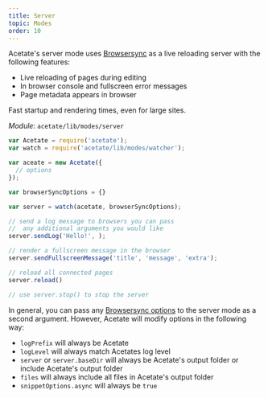 ```yaml
---
title: Server
topic: Modes
order: 10
---
```


Acetate's server mode uses [Browsersync](https://www.browsersync.io/) as a live reloading server with the following features:

* Live reloading of pages during editing
* In browser console and fullscreen error messages
* Page metadata appears in browser

Fast startup and rendering times, even for large sites.

*Module*: `acetate/lib/modes/server`

```js
var Acetate = require('acetate');
var watch = require('acetate/lib/modes/watcher');

var aceate = new Acetate({
  // options
});

var browserSyncOptions = {}

var server = watch(acetate, browserSyncOptions);

// send a log message to browsers you can pass
//  any additional arguments you would like
server.sendLog('Hello!', );

// render a fullscreen message in the browser
server.sendFullscreenMessage('title', 'message', 'extra');

// reload all connected pages
server.reload()

// use server.stop() to stop the server
```

In general, you can pass any [Browsersync options](https://www.browsersync.io/docs/options/) to the server mode as a second argument. However, Acetate will modify options in the following way:

* `logPrefix` will always be Acetate
* `logLevel` will always match Acetates log level
* `server` or `server.baseDir` will always be Acetate's output folder or include Acetate's output folder
* `files` will always include all files in Acetate's output folder
* `snippetOptions.async` will always be `true`
